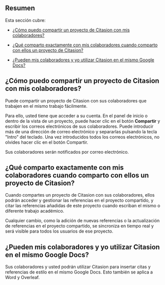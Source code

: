 ## Resumen  

Esta sección cubre:  

* [¿Cómo puedo compartir un proyecto de Citasion con mis colaboradores?](#share)  

* [¿Qué comparto exactamente con mis colaboradores cuando comparto con ellos un proyecto de Citasion?](#what-to-share)  

* [¿Pueden mis colaboradores y yo utilizar Citasion en el mismo Google Docs?](#google-doc)  

<a name='share'></a>  

## ¿Cómo puedo compartir un proyecto de Citasion con mis colaboradores?  

Puede compartir un proyecto de Citasion con sus colaboradores que trabajen en el mismo trabajo fácilmente.  

Para ello, usted tiene que acceder a su cuenta. En el panel de inicio o dentro de la vista de un proyecto, puede hacer clic en el botón <b>Compartir</b> y escribir los correos electrónicos de sus colaboradores. Puede introducir más de una dirección de correo electrónico y separarlas pulsando la tecla \"Intro\" del teclado. Una vez introducidos todos los correos electrónicos, no olvides hacer clic en el botón Compartir.  

Sus colaboradores serán notificados por correo electrónico.  

<a name='what-to-share'></a>  

## ¿Qué comparto exactamente con mis colaboradores cuando comparto con ellos un proyecto de Citasion?  

Cuando compartes un proyecto de Citasion con sus colaboradores, ellos podrán acceder y gestionar las referencias en el proyecto compartido, y citar las referencias añadidas de este proyecto cuando escriban el mismo o diferente trabajo académico.  

Cualquier cambio, como la adición de nuevas referencias o la actualización de referencias en el proyecto compartido, se sincroniza en tiempo real y será visible para todos los usuarios de ese proyecto.  

<a name='google-doc'></a>  

## ¿Pueden mis colaboradores y yo utilizar Citasion en el mismo Google Docs?  

Sus colaboradores y usted podrán utilizar Citasion para insertar citas y referencias de estilo en el mismo Google Docs. Esto también se aplica a Word y Overleaf.